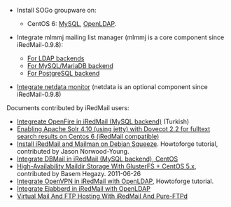 * Install SOGo groupware on:

    * CentOS 6: [MySQL](./sogo-centos-6-mysql.html), [OpenLDAP](./sogo-centos-6-openldap.html).

* <a name="integration_mlmmj"></a>Integrate mlmmj mailing list manager (mlmmj is a core component since iRedMail-0.9.8):
    * [For LDAP backends](./integration.mlmmj.ldap.html)
    * [For MySQL/MariaDB backend](./integration.mlmmj.mysql.html)
    * [For PostgreSQL backend](./integration.mlmmj.pgsql.html)

* <a name="integration_netdata"></a>[Integrate netdata monitor](./integration.netdata.html) (netdata is an optional component since iRedMail-0.9.8)

Documents contributed by iRedMail users:

* [Integreate OpenFire in iRedMail (MySQL backend)](http://www.murat.ws/openfire-iredmail-yapilandirmasi/) (Turkish)
* [Enabling Apache Solr 4.10 (using jetty) with Dovecot 2.2 for fulltext search results on Centos 6 (iRedMail compatible)](https://extremeshok.com/6622/enabling-apache-solr-4-10-using-jetty-with-dovecot-2-2-for-fulltext-search-results-on-centos-6-iredmail-compatible/)
* [Install iRedMail and Mailman on Debian Squeeze](http://www.howtoforge.com/installing-iredmail-and-mailman-on-debian-squeeze). Howtoforge tutorial, contributed by Jason Norwood-Young.
* [Integrate DBMail in iRedMail (MySQL backend), CentOS](./dbmail.mysql.centos.html)
* [High-Availability Maildir Storage With GlusterFS + CentOS 5.x](https://forum.iredmail.org/topic2147-highavailability-maildir-storage-with-glusterfs-centos-5x.html), contributed by Basem Hegazy. 2011-06-26
* [Integrate OpenVPN in iRedMail with OpenLDAP](https://www.howtoforge.com/using-iredmail-and-openvpn-for-virtual-email-hosting-and-vpn-services-centos-5.4), Howtoforge tutorial.
* [Integrate Ejabberd in iRedMail with OpenLDAP](./ejabberd.openldap.ubuntu.html)
* [Virtual Mail And FTP Hosting With iRedMail And Pure-FTPd](./pureftpd.openldap.centos.html)
